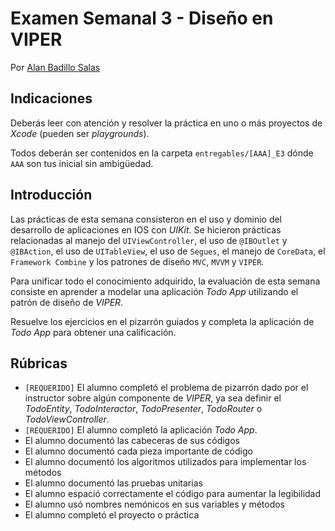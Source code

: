 # Examen Semanal 3 - Diseño en VIPER

Por [Alan Badillo Salas](https://www.nomadacode.com)

## Indicaciones

Deberás leer con atención y resolver la práctica en uno o más proyectos de *Xcode* (pueden ser *playgrounds*).

Todos deberán ser contenidos en la carpeta `entregables/[AAA]_E3` dónde `AAA` son tus inicial sin ambigüedad.

## Introducción

Las prácticas de esta semana consisteron en el uso y dominio del desarrollo de aplicaciones en IOS con *UIKit*. Se hicieron prácticas relacionadas al manejo del `UIViewController`, el uso de `@IBOutlet` y `@IBAction`, el uso de `UITableView`, el uso de `Segues`, el manejo de `CoreData`, el `Framework Combine` y los patrones de diseño `MVC`, `MVVM` y `VIPER`.

Para unificar todo el conocimiento adquirido, la evaluación de esta semana consiste en aprender a modelar una aplicación *Todo App* utilizando el patrón de diseño de *VIPER*.

Resuelve los ejercicios en el pizarrón guiados y completa la aplicación de *Todo App* para obtener una calificación.

## Rúbricas

* `[REQUERIDO]` El alumno completó el problema de pizarrón dado por el instructor sobre algún componente de *VIPER*, ya sea definir el *TodoEntity*, *TodoInteractor*, *TodoPresenter*, *TodoRouter* o *TodoViewController*.
* `[REQUERIDO]` El alumno completó la aplicación *Todo App*.
* El alumno documentó las cabeceras de sus códigos
* El alumno documentó cada pieza importante de código
* El alumno documentó los algoritmos utilizados para implementar los métodos
* El alumno documentó las pruebas unitarias
* El alumno espació correctamente el código para aumentar la legibilidad
* El alumno usó nombres nemónicos en sus variables y métodos
* El alumno completó el proyecto o práctica